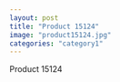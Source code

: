 ```yaml
---
layout: post
title: "Product 15124"
image: "product15124.jpg"
categories: "category1"
---
```

Product 15124
